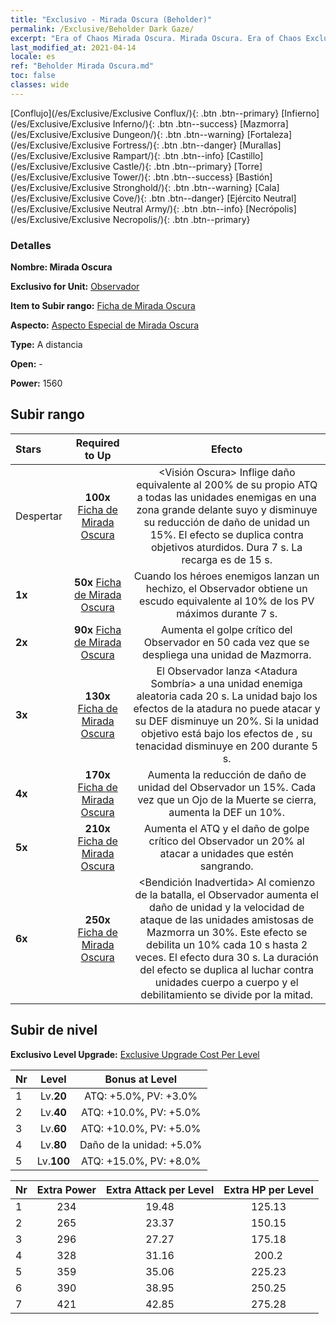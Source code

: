 ```yaml
---
title: "Exclusivo - Mirada Oscura (Beholder)"
permalink: /Exclusive/Beholder Dark Gaze/
excerpt: "Era of Chaos Mirada Oscura. Mirada Oscura. Era of Chaos Exclusivo Mirada Oscura. Observador Exclusivo."
last_modified_at: 2021-04-14
locale: es
ref: "Beholder Mirada Oscura.md"
toc: false
classes: wide
---
```

 [Conflujo](/es/Exclusive/Exclusive Conflux/){: .btn .btn--primary} [Infierno](/es/Exclusive/Exclusive Inferno/){: .btn .btn--success} [Mazmorra](/es/Exclusive/Exclusive Dungeon/){: .btn .btn--warning} [Fortaleza](/es/Exclusive/Exclusive Fortress/){: .btn .btn--danger} [Murallas](/es/Exclusive/Exclusive Rampart/){: .btn .btn--info} [Castillo](/es/Exclusive/Exclusive Castle/){: .btn .btn--primary} [Torre](/es/Exclusive/Exclusive Tower/){: .btn .btn--success} [Bastión](/es/Exclusive/Exclusive Stronghold/){: .btn .btn--warning} [Cala](/es/Exclusive/Exclusive Cove/){: .btn .btn--danger} [Ejército Neutral](/es/Exclusive/Exclusive Neutral Army/){: .btn .btn--info} [Necrópolis](/es/Exclusive/Exclusive Necropolis/){: .btn .btn--primary} 

### Detalles
 **Nombre: Mirada Oscura** 

 **Exclusivo for Unit:** [Observador](/es/units/Beholder/) 

 **Item to Subir rango:** [Ficha de Mirada Oscura](/es/Items/con_990/)

 **Aspecto:** [Aspecto Especial de Mirada Oscura](/es/Items/con_658/)

 **Type:** A distancia

 **Open:** -

 **Power:** 1560

## Subir rango

  |     Stars    |  Required to Up | Efecto |
  |:-------------|:---------------:|:---------------:|
  |  Despertar  | **100x** [Ficha de Mirada Oscura](/es/Items/con_990/) | <Visión Oscura> Inflige daño equivalente al 200% de su propio ATQ a todas las unidades enemigas en una zona grande delante suyo y disminuye su reducción de daño de unidad un 15%. El efecto se duplica contra objetivos aturdidos. Dura 7 s. La recarga es de 15 s. |
  | **1x** <i class="fas fa-star"/> | **50x** [Ficha de Mirada Oscura](/es/Items/con_990/) | Cuando los héroes enemigos lanzan un hechizo, el Observador obtiene un escudo equivalente al 10% de los PV máximos durante 7 s. |
  | **2x** <i class="fas fa-star"/> | **90x** [Ficha de Mirada Oscura](/es/Items/con_990/) | Aumenta el golpe crítico del Observador en 50 cada vez que se despliega una unidad de Mazmorra. |
  | **3x** <i class="fas fa-star"/> | **130x** [Ficha de Mirada Oscura](/es/Items/con_990/) | El Observador lanza <Atadura Sombría> a una unidad enemiga aleatoria cada 20 s. La unidad bajo los efectos de la atadura no puede atacar y su DEF disminuye un 20%. Si la unidad objetivo está bajo los efectos de <Control Mental>, su tenacidad disminuye en 200 durante 5 s. |
  | **4x** <i class="fas fa-star"/> | **170x** [Ficha de Mirada Oscura](/es/Items/con_990/) | Aumenta la reducción de daño de unidad del Observador un 15%. Cada vez que un Ojo de la Muerte se cierra, aumenta la DEF un 10%. |
  | **5x** <i class="fas fa-star"/> | **210x** [Ficha de Mirada Oscura](/es/Items/con_990/) | Aumenta el ATQ y el daño de golpe crítico del Observador un 20% al atacar a unidades que estén sangrando. |
  | **6x** <i class="fas fa-star"/> | **250x** [Ficha de Mirada Oscura](/es/Items/con_990/) | <Bendición Inadvertida> Al comienzo de la batalla, el Observador aumenta el daño de unidad y la velocidad de ataque de las unidades amistosas de Mazmorra un 30%. Este efecto se debilita un 10% cada 10 s hasta 2 veces. El efecto dura 30 s. La duración del efecto se duplica al luchar contra unidades cuerpo a cuerpo y el debilitamiento se divide por la mitad. |


## Subir de nivel
 **Exclusivo Level Upgrade:** [Exclusive Upgrade Cost Per Level](/Exclusive/ExclusiveUpgradeCostPerLevel/)

  |  Nr  |   Level  | Bonus at Level |
  |:-----|:--------:|:--------------:|
  | 1 | Lv.**20** | ATQ: +5.0%, PV: +3.0% |
  | 2 | Lv.**40** | ATQ: +10.0%, PV: +5.0% |
  | 3 | Lv.**60** | ATQ: +10.0%, PV: +5.0% |
  | 4 | Lv.**80** | Daño de la unidad: +5.0% |
  | 5 | Lv.**100** | ATQ: +15.0%, PV: +8.0% |


  |  Nr  |  Extra Power | Extra Attack per Level | Extra HP per Level |
  |:-----|:--------:|:--------:|:--------:|
  | 1 | 234 | 19.48 | 125.13 |
  | 2 | 265 | 23.37 | 150.15 |
  | 3 | 296 | 27.27 | 175.18 |
  | 4 | 328 | 31.16 | 200.2 |
  | 5 | 359 | 35.06 | 225.23 |
  | 6 | 390 | 38.95 | 250.25 |
  | 7 | 421 | 42.85 | 275.28 |


